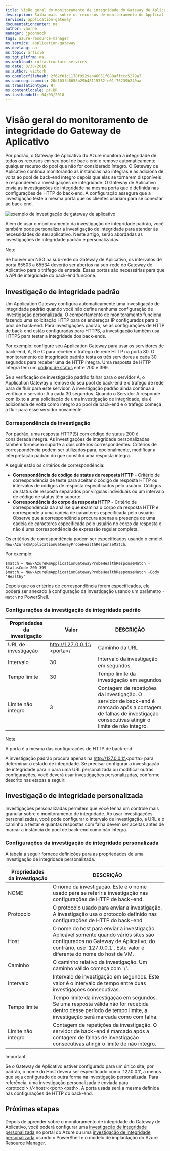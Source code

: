 ```yaml
---
title: Visão geral do monitoramento de integridade do Gateway de Aplicativo do Azure
description: Saiba mais sobre os recursos de monitoramento do Application Gateway do Azure
services: application-gateway
documentationcenter: na
author: vhorne
manager: jpconnock
tags: azure-resource-manager
ms.service: application-gateway
ms.devlang: na
ms.topic: article
ms.tgt_pltfrm: na
ms.workload: infrastructure-services
ms.date: 3/30/2018
ms.author: victorh
ms.openlocfilehash: 2f62f01c1178f9529eb46051f088affccc5279a7
ms.sourcegitcommit: 20d103fb8658b29b48115782fe01f76239b240aa
ms.translationtype: HT
ms.contentlocale: pt-BR
ms.lasthandoff: 04/03/2018
---
```

# <a name="application-gateway-health-monitoring-overview"></a>Visão geral do monitoramento de integridade do Gateway de Aplicativo

Por padrão, o Gateway de Aplicativo do Azure monitora a integridade de todos os recursos em seu pool de back-end e remove automaticamente qualquer recurso do pool que não for considerado íntegro. O Gateway de Aplicativo continua monitorando as instâncias não íntegras e as adiciona de volta ao pool de back-end íntegro depois que elas se tornarem disponíveis e responderem a investigações de integridade. O Gateway de Aplicativo envia as investigações de integridade na mesma porta que é definida nas configurações de HTTP do back-end. A configuração assegura que a investigação teste a mesma porta que os clientes usariam para se conectar ao back-end.

![exemplo de investigação de gateway de aplicativo][1]

Além de usar o monitoramento da investigação de integridade padrão, você também pode personalizar a investigação de integridade para atender às necessidades do seu aplicativo. Neste artigo, serão abordadas as investigações de integridade padrão e personalizadas.

> [!NOTE]
> Se houver um NSG na sub-rede do Gateway de Aplicativo, os intervalos de porta 65503 a 65534 deverão ser abertos na sub-rede do Gateway de Aplicativo para o tráfego de entrada. Essas portas são necessárias para que a API de integridade do back-end funcione.

## <a name="default-health-probe"></a>Investigação de integridade padrão

Um Application Gateway configura automaticamente uma investigação de integridade padrão quando você não define nenhuma configuração de investigação personalizada. O comportamento de monitoramento funciona fazendo uma solicitação HTTP para os endereços IP configurados para o pool de back-end. Para investigações padrão, se as configurações de HTTP de back-end estão configuradas para HTTPS, a investigação também usa HTTPS para testar a integridade dos back-ends.

Por exemplo: configure seu Application Gateway para usar os servidores de back-end, A, B e C para receber o tráfego de rede HTTP na porta 80. O monitoramento de integridade padrão testa os três servidores a cada 30 segundos para receber uma de HTTP íntegra. Uma resposta de HTTP íntegra tem um [código de status](https://msdn.microsoft.com/library/aa287675.aspx) entre 200 e 399.

Se a verificação de investigação padrão falhar para o servidor A, o Application Gateway o remove do seu pool de back-end e o tráfego de rede para de fluir para este servidor. A investigação padrão ainda continua a verificar o servidor A a cada 30 segundos. Quando o Servidor A responde com êxito a uma solicitação de uma investigação de integridade, ela é adicionada de volta como íntegro ao pool de back-end e o tráfego começa a fluir para esse servidor novamente.

### <a name="probe-matching"></a>Correspondência de investigação

Por padrão, uma resposta HTTP(S) com código de status 200 é considerada íntegra. As investigações de integridade personalizadas também fornecem suporte a dois critérios correspondentes. Critérios de correspondência podem ser utilizados para, opcionalmente, modificar a interpretação padrão do que constitui uma resposta íntegra.

A seguir estão os critérios de correspondência: 

- **Correspondência de código de status de resposta HTTP** - Critério de correspondência de teste para aceitar o código de resposta HTTP ou intervalos de códigos de resposta especificados pelo usuário. Códigos de status de resposta separados por vírgulas individuais ou um intervalo de código de status têm suporte.
- **Correspondência do corpo da resposta HTTP** - Critério de correspondência da análise que examina o corpo da resposta HTTP e corresponde a uma cadeia de caracteres especificada pelo usuário. Observe que a correspondência procura apenas a presença de uma cadeia de caracteres especificada pelo usuário no corpo da resposta e não é uma correspondência de expressão regular completa.

Os critérios de correspondência podem ser especificados usando o cmdlet `New-AzureRmApplicationGatewayProbeHealthResponseMatch`.

Por exemplo: 

```
$match = New-AzureRmApplicationGatewayProbeHealthResponseMatch -StatusCode 200-399
$match = New-AzureRmApplicationGatewayProbeHealthResponseMatch -Body "Healthy"
```
Depois que os critérios de correspondência forem especificados, ele poderá ser anexado à configuração da investigação usando um parâmetro `-Match` no PowerShell.

### <a name="default-health-probe-settings"></a>Configurações da investigação de integridade padrão

| Propriedades da investigação | Valor | DESCRIÇÃO |
| --- | --- | --- |
| URL de investigação |http://127.0.0.1:\<porta\>/ |Caminho da URL |
| Intervalo |30 |Intervalo da investigação em segundos |
| Tempo limite |30 |Tempo limite da investigação em segundos |
| Limite não íntegro |3 |Contagem de repetições da investigação. O servidor de back-end é marcado após a contagem de falhas de investigação consecutivas atingir o limite de não íntegro. |

> [!NOTE]
> A porta é a mesma das configurações de HTTP de back-end.

A investigação padrão procura apenas na http://127.0.0.1:\<porta\> para determinar o estado de integridade. Se precisar configurar a investigação de integridade para ir para uma URL personalizada ou modificar outras configurações, você deverá usar investigações personalizadas, conforme descrito nas etapas a seguir:

## <a name="custom-health-probe"></a>Investigação de integridade personalizada

Investigações personalizadas permitem que você tenha um controle mais granular sobre o monitoramento de integridade. Ao usar investigações personalizadas, você pode configurar o intervalo de investigação, a URL e o caminho a testar e quantas respostas com falha devem ser aceitas antes de marcar a instância do pool de back-end como não íntegra.

### <a name="custom-health-probe-settings"></a>Configurações da investigação de integridade personalizada

A tabela a seguir fornece definições para as propriedades de uma investigação de integridade personalizada.

| Propriedades da investigação | DESCRIÇÃO |
| --- | --- |
| NOME |O nome da investigação. Este é o nome usado para se referir à investigação nas configurações de HTTP de back-end. |
| Protocolo |O protocolo usado para enviar a investigação. A investigação usa o protocolo definido nas configurações de HTTP do back-end |
| Host |O nome do host para enviar a investigação. Aplicável somente quando vários sites são configurados no Gateway de Aplicativo; do contrário, use '127.0.0.1'. Este valor é diferente do nome do host de VM. |
| Caminho |O caminho relativo da investigação. Um caminho válido começa com '/'. |
| Intervalo |Intervalo de investigação em segundos. Este valor é o intervalo de tempo entre duas investigações consecutivas. |
| Tempo limite |Tempo limite da investigação em segundos. Se uma resposta válida não for recebida dentro desse período de tempo limite, a investigação será marcada como com falha.  |
| Limite não íntegro |Contagem de repetições da investigação. O servidor de back-end é marcado após a contagem de falhas de investigação consecutivas atingir o limite de não íntegro. |

> [!IMPORTANT]
> Se o Gateway de Aplicativo estiver configurado para um único site, por padrão, o nome do Host deverá ser especificado como '127.0.0.1', a menos que seja configurado de outra forma na investigação personalizada.
> Para referência, uma investigação personalizada é enviada para \<protocol\>://\<host\>:\<port\>\<path\>. A porta usada será a mesma definida nas configurações de HTTP do back-end.

## <a name="next-steps"></a>Próximas etapas
Depois de aprender sobre o monitoramento de integridade do Gateway de Aplicativo, você poderá configurar uma [investigação de integridade personalizada](application-gateway-create-probe-portal.md) no portal do Azure ou uma [investigação de integridade personalizada](application-gateway-create-probe-ps.md) usando o PowerShell e o modelo de implantação do Azure Resource Manager.

[1]: ./media/application-gateway-probe-overview/appgatewayprobe.png
